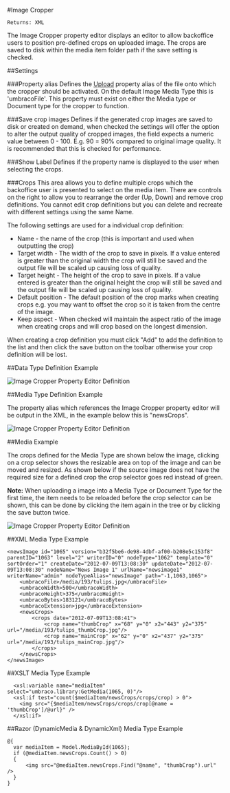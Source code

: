 #Image Cropper

`Returns: XML`

The Image Cropper property editor displays an editor to allow backoffice users to position pre-defined crops on uploaded image. The crops are saved to disk within the media item folder path if the save setting is checked.

##Settings

###Property alias
Defines the [Upload](Upload.md) property alias of the file onto which the cropper should be activated. On the default Image Media Type this is 'umbracoFile'.  This property must exist on either the Media type or Document type for the cropper to function.

###Save crop images
Defines if the generated crop images are saved to disk or created on demand, when checked the settings will offer the option to alter the output quality of cropped images, the field expects a numeric value between 0 - 100. E.g. 90 = 90% compared to original image quality. It is recommended that this is checked for performance.

###Show Label
Defines if the property name is displayed to the user when selecting the crops.

###Crops
This area allows you to define multiple crops which the backoffice user is presented to select on the media item.  There are controls on the right to allow you to rearrange the order (Up, Down) and remove crop definitions. You cannot edit crop definitions but you can delete and recreate with different settings using the same Name.

The following settings are used for a individual crop definition:

- Name - the name of the crop (this is important and used when outputting the crop)
- Target width - The width of the crop to save in pixels. If a value entered is greater than the original width the crop will still be saved and the output file will be scaled up causing loss of quality.
- Target height - The height of the crop to save in pixels. If a value entered is greater than the original height the crop will still be saved and the output file will be scaled up causing loss of quality.
- Default position - The default position of the crop marks when creating crops e.g. you may want to offset the crop so it is taken from the centre of the image.
- Keep aspect - When checked will maintain the aspect ratio of the image when creating crops and will crop based on the longest dimension.

When creating a crop definition you must click "Add" to add the definition to the list and then click the save button on the toolbar otherwise your crop definition will be lost.

##Data Type Definition Example

![Image Cropper Property Editor Definition](images/Image-Cropper-DataType.jpg?raw=true)

##Media Type Definition Example

The property alias which references the Image Cropper property editor will be output in the XML, in the example below this is "newsCrops".

![Image Cropper Property Editor Definition](images/Image-Cropper-MediaType.jpg?raw=true)

##Media Example

The crops defined for the Media Type are shown below the image, clicking on a crop selector shows the resizable area on top of the image and can be moved and resized. As shown below if the source image does not have the required size for a defined crop the crop selector goes red instead of green.

**Note:** When uploading a image into a Media Type or Document Type for the first time, the item needs to be reloaded before the crop selector can be shown, this can be done by clicking the item again in the tree or by clicking the save button twice.

![Image Cropper Property Editor Definition](images/Image-Cropper-Media.jpg?raw=true)

##XML Media Type Example

    <newsImage id="1065" version="b32f5be6-de98-4dbf-af00-b208e5c153f8" parentID="1063" level="2" writerID="0" nodeType="1062" template="0" sortOrder="1" createDate="2012-07-09T13:08:30" updateDate="2012-07-09T13:08:30" nodeName="News Image 1" urlName="newsimage1" writerName="admin" nodeTypeAlias="newsImage" path="-1,1063,1065">
        <umbracoFile>/media/193/tulips.jpg</umbracoFile>
        <umbracoWidth>500</umbracoWidth>
        <umbracoHeight>375</umbracoHeight>
        <umbracoBytes>183121</umbracoBytes>
        <umbracoExtension>jpg</umbracoExtension>
        <newsCrops>
            <crops date="2012-07-09T13:08:41">
                <crop name="thumbCrop" x="68" y="0" x2="443" y2="375" url="/media/193/tulips_thumbCrop.jpg"/>
                <crop name="mainCrop" x="62" y="0" x2="437" y2="375" url="/media/193/tulips_mainCrop.jpg"/>
            </crops>
        </newsCrops>
    </newsImage>

##XSLT Media Type Example

      <xsl:variable name="mediaItem" select="umbraco.library:GetMedia(1065, 0)"/>
      <xsl:if test="count($mediaItem/newsCrops/crops/crop) > 0">
        <img src="{$mediaItem/newsCrops/crops/crop[@name = 'thumbCrop']/@url}" />
      </xsl:if>

##Razor (DynamicMedia & DynamicXml) Media Type Example
    
    @{
      var mediaItem = Model.MediaById(1065);
      if (@mediaItem.newsCrops.Count() > 0)
      {
          <img src="@mediaItem.newsCrops.Find("@name", "thumbCrop").url" />      
      }
    }
